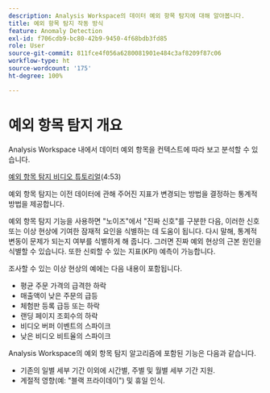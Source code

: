 ```yaml
---
description: Analysis Workspace의 데이터 예외 항목 탐지에 대해 알아봅니다.
title: 예외 항목 탐지 작동 방식
feature: Anomaly Detection
exl-id: f706cdb9-bc80-42b9-9450-4f68bdb3fd85
role: User
source-git-commit: 811fce4f056a6280081901e484c3af8209f87c06
workflow-type: ht
source-wordcount: '175'
ht-degree: 100%

---
```


# 예외 항목 탐지 개요

Analysis Workspace 내에서 데이터 예외 항목을 컨텍스트에 따라 보고 분석할 수 있습니다.

[예외 항목 탐지 비디오 튜토리얼](https://experienceleague.adobe.com/docs/analytics-learn/tutorials/data-science/anomaly-detection-in-analysis-workspace.html)(4:53)

예외 항목 탐지는 이전 데이터에 관해 주어진 지표가 변경되는 방법을 결정하는 통계적 방법을 제공합니다.

예외 항목 탐지 기능을 사용하면 &quot;노이즈&quot;에서 &quot;진짜 신호&quot;를 구분한 다음, 이러한 신호 또는 이상 현상에 기여한 잠재적 요인을 식별하는 데 도움이 됩니다. 다시 말해, 통계적 변동이 문제가 되는지 여부를 식별하게 해 줍니다. 그러면 진짜 예외 현상의 근본 원인을 식별할 수 있습니다. 또한 신뢰할 수 있는 지표(KPI) 예측이 가능합니다.

조사할 수 있는 이상 현상의 예에는 다음 내용이 포함됩니다.

* 평균 주문 가격의 급격한 하락
* 매출액이 낮은 주문의 급등
* 체험판 등록 급등 또는 하락
* 랜딩 페이지 조회수의 하락
* 비디오 버퍼 이벤트의 스파이크
* 낮은 비디오 비트율의 스파이크

Analysis Workspace의 예외 항목 탐지 알고리즘에 포함된 기능은 다음과 같습니다.

* 기존의 일별 세부 기간 이외에 시간별, 주별 및 월별 세부 기간 지원.
* 계절적 영향(예: &quot;블랙 프라이데이&quot;) 및 휴일 인식.
